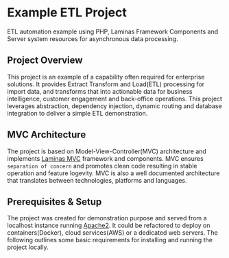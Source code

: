 # Example ETL Project

ETL automation example using PHP, Laminas Framework Components and Server system resources for asynchronous data processing.

## Project Overview

This project is an example of a capability often required for enterprise solutions.  It provides Extract Transform and Load(ETL) processing for import data, and transforms that into actionable data for business intelligence, customer engagement and back-office operations. This project leverages abstraction, dependency injection, dynamic routing and database integration to deliver a simple ETL demonstration.

## MVC Architecture

The project is based on Model-View-Controller(MVC) architecture and implements [Laminas MVC](https://docs.laminas.dev/mvc/) framework and components.
MVC ensures `separation of concern` and promotes clean code resulting in stable operation and feature logevity.  MVC is also a well documented architecture that translates between technologies, platforms and languages.

## Prerequisites & Setup

The project was created for demonstration purpose and served from a localhost instance running [Apache2](https://httpd.apache.org/).  It could be refactored to deploy on containers(Docker), cloud services(AWS) or a dedicated web servers.  The following outlines some basic requirements for installing and running the project locally.    




